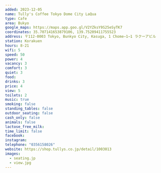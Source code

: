 ```yaml
---
added: 2023-12-05
name: Tully's Coffee Tokyo Dome City LaQua
type: Cafe
area: Bukyo
google_maps: https://maps.app.goo.gl/V2YZksY9S25eSyTK7
coordinates: 35.707141653879106, 139.75209411755523
address: 〒112-0003 Tokyo, Bunkyo City, Kasuga, 1 Chome−1−1 ラクーアビル 3F
station: Korakuen
hours: 8-21
wifi: 5
speed: 50
power: 4
vacancy: 3
comfort: 3
quiet: 3
food: 
drinks: 3
price: 4
view: 5
toilets: 2
music: true
smoking: false
standing_tables: false
outdoor_seating: false
cash_only: false
animals: false
lactose_free_milk: 
time_limit: false
facebook: 
instagram: 
telephone: "0356158026"
website: https://shop.tullys.co.jp/detail/1003013
images:
  - seating.jp
  - view.jpg
---
```

